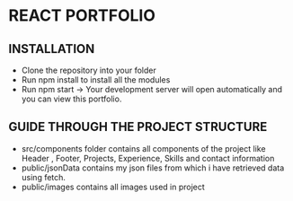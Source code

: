 # REACT PORTFOLIO

## INSTALLATION
- Clone the repository into your folder
- Run npm install to install all the modules
- Run npm start -> Your development server will open automatically and you can view this portfolio.

## GUIDE THROUGH THE PROJECT STRUCTURE
- src/components folder contains all components of the project like Header , Footer, Projects, Experience, Skills and contact information
- public/jsonData contains my json files from which i have retrieved data using fetch.
- public/images contains all images used in project
